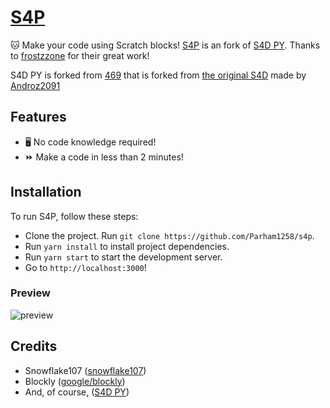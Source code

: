# [S4P](https://s4d-py.vercel.app/)

🐱 Make your code using Scratch blocks! [S4P](https://s4p.vercel.app/) is an fork of [S4D PY](https://s4d-py.vercel.app/). Thanks to [frostzzone](https://github.com/frostzzone) for their great work!

S4D PY is forked from [469](https://deploy-preview-469--scratch-for-discord.netlify.app) that is forked from [the original S4D](https://scratch-for-discord.netlify.app) made by [Androz2091](https://github.com/Androz2091)

## Features

* 🖥️ No code knowledge required!  
* ⏩ Make a code in less than 2 minutes!  

<!--## Example

![example](./examples/example.png)

<!--## Run On Repl.it

You can run your bot on repl.it. To do so, click the download link at the top right corner of the website. Import these files in your repl.it project, and run the following commands in the "SHELL" tab:
- `npm install`
- `node bot.js` (or hit the Run button)

And you're done!-->

## Installation

To run S4P, follow these steps:

* Clone the project. Run `git clone https://github.com/Parham1258/s4p`.
* Run `yarn install` to install project dependencies.
* Run `yarn start` to start the development server.
* Go to `http://localhost:3000`!

<!--## How to set up your bot

The discord.js guide has [instructions for setting up a bot application](https://discordjs.guide/preparations/setting-up-a-bot-application.html#creating-your-bot). Once you've followed the instructions you can paste the bot token into the "Connect to Discord with token..." block. The next page in the guide shows how to invite the bot to a server.

## Desktop Apps
**[Click Here](https://androz2091.github.io/scratch-for-discord/download/index.html)** to download desktop version of **scratch-for-discord**.

## Android App
**[Google Play Store](https://play.google.com/store/apps/details?id=com.snowflakestudio.scratchfordiscord)**
-->
### Preview
![preview](https://i.imgur.com/UJ2SKlc.png)

## Credits

* Snowflake107 ([snowflake107](https://github.com/Snowflake107))
* Blockly ([google/blockly](https://github.com/google/blockly))
* And, of course, ([S4D PY](https://github.com/s4d-py/s4d-py))
